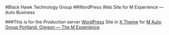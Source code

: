 #Black Hawk Technology Group
##WordPress Web Site for M Experience — Auto Business

###This is for the *Production* server [WordPress](http://wordpress.org/) Site in [X Theme](http://theme.co/x/) for [M Auto Group Portland, Oregon — The M Experience](http://www.themexperience.com).
